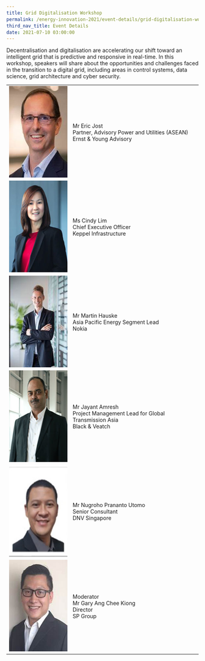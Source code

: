 ```yaml
---
title: Grid Digitalisation Workshop
permalink: /energy-innovation-2021/event-details/grid-digitalisation-workshop/
third_nav_title: Event Details
date: 2021-07-10 03:00:00
---
```

Decentralisation and digitalisation are accelerating our shift toward an intelligent grid that is predictive and responsive in real-time. In this workshop, speakers will share about the opportunities and challenges faced in the transition to a digital grid, including areas in control systems, data science, grid architecture and cyber security.

<div class="speakers-tbl-container">
  <table>
    <tr>
	  <td><img src="/images/speakers/eric-jost.jpg" alt="Eric Jost" width="180" height="240" /></td>
	  <td>
	    Mr Eric Jost<br>
		Partner, Advisory Power and Utilities (ASEAN)<br>
		Ernst & Young Advisory
	  </td>
	</tr>
	<tr>
	  <td><img src="/images/speakers/cindy-lim.jpg" alt="Cindy Lim" width="180" height="240" /></td>
	  <td>
	    Ms Cindy Lim<br>
		Chief Executive Officer<br>
		Keppel Infrastructure
	  </td>
	</tr>
	<tr>
	  <td><img src="/images/speakers/martin-hauske.jpg" alt="Martin Hauske" width="180" height="240" /></td>
	  <td>
	    Mr Martin Hauske<br>
		Asia Pacific Energy Segment Lead<br>
		Nokia
	  </td>
	</tr>
	<tr>
	  <td><img src="/images/speakers/jayant-amresh.jpg" alt="Jayant Amresh" width="180" height="240" /></td>
	  <td>
	    Mr Jayant Amresh<br>
		Project Management Lead for Global Transmission Asia<br>
		Black & Veatch
	  </td>
	</tr>
	<tr>
	  <td><img src="/images/speakers/nugroho-prananto-utomo.jpg" alt="Nugroho Prananto Utomo" width="180" height="240" /></td>
	  <td>
	    Mr Nugroho Prananto Utomo<br>
		Senior Consultant<br>
		DNV Singapore
	  </td>
	</tr>
	<tr>
	  <td><img src="/images/speakers/gary-ang-chee-kiong.jpg" alt="Gary Ang Chee Kiong" width="180" height="240" /></td>
	  <td>
	    Moderator<br>
		Mr Gary Ang Chee Kiong<br>
		Director<br>
		SP Group
	  </td>
	</tr>
  </table>
</div>